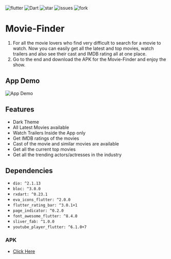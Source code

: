 ![flutter](https://img.shields.io/badge/Flutter-Framework-green?logo=flutter)
![Dart](https://img.shields.io/badge/Dart-Language-blue?logo=dart)
![star](https://img.shields.io/github/stars/vngarg/Movie-Finder) 
![issues](https://img.shields.io/github/issues/vngarg/Movie-Finder) 
![fork](https://img.shields.io/github/forks/vngarg/Movie-Finder)

# Movie-Finder
1. For all the movie lovers who find very difficult to search for a movie to watch. Now you can easily get all the latest and top movies, watch trailers and also see their cast and IMDB rating all at one place.
2. Go to the end and download the APK for the Movie-Finder and enjoy the show.

## App Demo
![App Demo](assets/recording/MovieFinderRecording.gif)

## Features

- Dark Theme
- All Latest Movies available
- Watch Trailers Inside the App only
- Get IMDB ratings of the movies
- Cast of the movie and similar movies are available
- Get all the current top movies
- Get all the trending actors/actresses in the industry 

## Dependencies

- `dio: ^2.1.13`
- `bloc: ^3.0.0`
- `rxdart: ^0.23.1`
- `eva_icons_flutter: ^2.0.0`
- `flutter_rating_bar: ^3.0.1+1`
- `page_indicator: ^0.2.0`
- `font_awesome_flutter: ^8.4.0`
- `sliver_fab: ^1.0.0`
- `youtube_player_flutter: ^6.1.0+7`

### APK
- [Click Here](https://drive.google.com/file/d/1--mQe_Lc0k2NIKHB9kOtd7XS5pfndWbg/view?usp=sharing)
